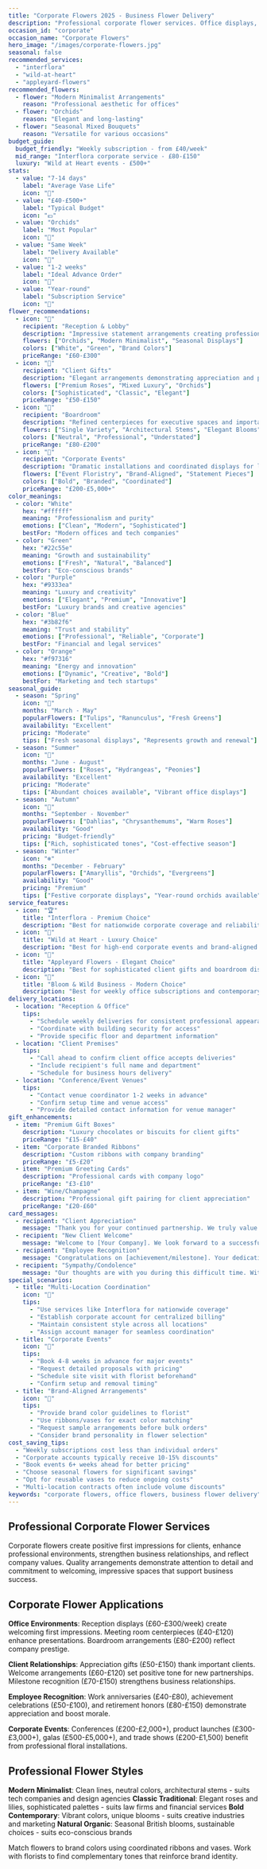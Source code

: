 ```yaml
---
title: "Corporate Flowers 2025 - Business Flower Delivery"
description: "Professional corporate flower services. Office displays, client gifts, and event arrangements."
occasion_id: "corporate"
occasion_name: "Corporate Flowers"
hero_image: "/images/corporate-flowers.jpg"
seasonal: false
recommended_services:
  - "interflora"
  - "wild-at-heart"
  - "appleyard-flowers"
recommended_flowers:
  - flower: "Modern Minimalist Arrangements"
    reason: "Professional aesthetic for offices"
  - flower: "Orchids"
    reason: "Elegant and long-lasting"
  - flower: "Seasonal Mixed Bouquets"
    reason: "Versatile for various occasions"
budget_guide:
  budget_friendly: "Weekly subscription - from £40/week"
  mid_range: "Interflora corporate service - £80-£150"
  luxury: "Wild at Heart events - £500+"
stats:
  - value: "7-14 days"
    label: "Average Vase Life"
    icon: "🌿"
  - value: "£40-£500+"
    label: "Typical Budget"
    icon: "💷"
  - value: "Orchids"
    label: "Most Popular"
    icon: "💐"
  - value: "Same Week"
    label: "Delivery Available"
    icon: "🚚"
  - value: "1-2 weeks"
    label: "Ideal Advance Order"
    icon: "📅"
  - value: "Year-round"
    label: "Subscription Service"
    icon: "🔄"
flower_recommendations:
  - icon: "🏢"
    recipient: "Reception & Lobby"
    description: "Impressive statement arrangements creating professional first impressions"
    flowers: ["Orchids", "Modern Minimalist", "Seasonal Displays"]
    colors: ["White", "Green", "Brand Colors"]
    priceRange: "£60-£300"
  - icon: "🤝"
    recipient: "Client Gifts"
    description: "Elegant arrangements demonstrating appreciation and professionalism"
    flowers: ["Premium Roses", "Mixed Luxury", "Orchids"]
    colors: ["Sophisticated", "Classic", "Elegant"]
    priceRange: "£50-£150"
  - icon: "👔"
    recipient: "Boardroom"
    description: "Refined centerpieces for executive spaces and important meetings"
    flowers: ["Single Variety", "Architectural Stems", "Elegant Blooms"]
    colors: ["Neutral", "Professional", "Understated"]
    priceRange: "£80-£200"
  - icon: "🎉"
    recipient: "Corporate Events"
    description: "Dramatic installations and coordinated displays for launches and galas"
    flowers: ["Event Floristry", "Brand-Aligned", "Statement Pieces"]
    colors: ["Bold", "Branded", "Coordinated"]
    priceRange: "£200-£5,000+"
color_meanings:
  - color: "White"
    hex: "#ffffff"
    meaning: "Professionalism and purity"
    emotions: ["Clean", "Modern", "Sophisticated"]
    bestFor: "Modern offices and tech companies"
  - color: "Green"
    hex: "#22c55e"
    meaning: "Growth and sustainability"
    emotions: ["Fresh", "Natural", "Balanced"]
    bestFor: "Eco-conscious brands"
  - color: "Purple"
    hex: "#9333ea"
    meaning: "Luxury and creativity"
    emotions: ["Elegant", "Premium", "Innovative"]
    bestFor: "Luxury brands and creative agencies"
  - color: "Blue"
    hex: "#3b82f6"
    meaning: "Trust and stability"
    emotions: ["Professional", "Reliable", "Corporate"]
    bestFor: "Financial and legal services"
  - color: "Orange"
    hex: "#f97316"
    meaning: "Energy and innovation"
    emotions: ["Dynamic", "Creative", "Bold"]
    bestFor: "Marketing and tech startups"
seasonal_guide:
  - season: "Spring"
    icon: "🌷"
    months: "March - May"
    popularFlowers: ["Tulips", "Ranunculus", "Fresh Greens"]
    availability: "Excellent"
    pricing: "Moderate"
    tips: ["Fresh seasonal displays", "Represents growth and renewal"]
  - season: "Summer"
    icon: "🌻"
    months: "June - August"
    popularFlowers: ["Roses", "Hydrangeas", "Peonies"]
    availability: "Excellent"
    pricing: "Moderate"
    tips: ["Abundant choices available", "Vibrant office displays"]
  - season: "Autumn"
    icon: "🍂"
    months: "September - November"
    popularFlowers: ["Dahlias", "Chrysanthemums", "Warm Roses"]
    availability: "Good"
    pricing: "Budget-friendly"
    tips: ["Rich, sophisticated tones", "Cost-effective season"]
  - season: "Winter"
    icon: "❄️"
    months: "December - February"
    popularFlowers: ["Amaryllis", "Orchids", "Evergreens"]
    availability: "Good"
    pricing: "Premium"
    tips: ["Festive corporate displays", "Year-round orchids available"]
service_features:
  - icon: "🏆"
    title: "Interflora - Premium Choice"
    description: "Best for nationwide corporate coverage and reliability. Extensive network ensures consistent quality across multiple office locations. Corporate account management and volume discounts available. Price range: £60-£300."
  - icon: "🎨"
    title: "Wild at Heart - Luxury Choice"
    description: "Best for high-end corporate events and brand-aligned installations. Bespoke designs for product launches, galas, and executive spaces. Expert event florists with premium service. Price range: £200-£5,000+."
  - icon: "💐"
    title: "Appleyard Flowers - Elegant Choice"
    description: "Best for sophisticated client gifts and boardroom displays. Traditional elegance with British-grown blooms. Excellent for corporate gifting and relationship building. Price range: £50-£200."
  - icon: "🔄"
    title: "Bloom & Wild Business - Modern Choice"
    description: "Best for weekly office subscriptions and contemporary workspaces. Modern designs perfect for tech companies and creative agencies. Fixed pricing and reliable letterbox options. Price range: £40-£120/week."
delivery_locations:
  - location: "Reception & Office"
    tips:
      - "Schedule weekly deliveries for consistent professional appearance"
      - "Coordinate with building security for access"
      - "Provide specific floor and department information"
  - location: "Client Premises"
    tips:
      - "Call ahead to confirm client office accepts deliveries"
      - "Include recipient's full name and department"
      - "Schedule for business hours delivery"
  - location: "Conference/Event Venues"
    tips:
      - "Contact venue coordinator 1-2 weeks in advance"
      - "Confirm setup time and venue access"
      - "Provide detailed contact information for venue manager"
gift_enhancements:
  - item: "Premium Gift Boxes"
    description: "Luxury chocolates or biscuits for client gifts"
    priceRange: "£15-£40"
  - item: "Corporate Branded Ribbons"
    description: "Custom ribbons with company branding"
    priceRange: "£5-£20"
  - item: "Premium Greeting Cards"
    description: "Professional cards with company logo"
    priceRange: "£3-£10"
  - item: "Wine/Champagne"
    description: "Professional gift pairing for client appreciation"
    priceRange: "£20-£60"
card_messages:
  - recipient: "Client Appreciation"
    message: "Thank you for your continued partnership. We truly value our relationship with [Company]. With warm regards, [Your Company]"
  - recipient: "New Client Welcome"
    message: "Welcome to [Your Company]. We look forward to a successful partnership together. Best regards, [Team/Department]"
  - recipient: "Employee Recognition"
    message: "Congratulations on [achievement/milestone]. Your dedication and hard work are greatly appreciated. Best wishes, [Management/Team]"
  - recipient: "Sympathy/Condolence"
    message: "Our thoughts are with you during this difficult time. With sincere condolences from everyone at [Company]."
special_scenarios:
  - title: "Multi-Location Coordination"
    icon: "🏢"
    tips:
      - "Use services like Interflora for nationwide coverage"
      - "Establish corporate account for centralized billing"
      - "Maintain consistent style across all locations"
      - "Assign account manager for seamless coordination"
  - title: "Corporate Events"
    icon: "🎉"
    tips:
      - "Book 4-8 weeks in advance for major events"
      - "Request detailed proposals with pricing"
      - "Schedule site visit with florist beforehand"
      - "Confirm setup and removal timing"
  - title: "Brand-Aligned Arrangements"
    icon: "🎨"
    tips:
      - "Provide brand color guidelines to florist"
      - "Use ribbons/vases for exact color matching"
      - "Request sample arrangements before bulk orders"
      - "Consider brand personality in flower selection"
cost_saving_tips:
  - "Weekly subscriptions cost less than individual orders"
  - "Corporate accounts typically receive 10-15% discounts"
  - "Book events 6+ weeks ahead for better pricing"
  - "Choose seasonal flowers for significant savings"
  - "Opt for reusable vases to reduce ongoing costs"
  - "Multi-location contracts often include volume discounts"
keywords: "corporate flowers, office flowers, business flower delivery"
---
```


## Professional Corporate Flower Services

Corporate flowers create positive first impressions for clients, enhance professional environments, strengthen business relationships, and reflect company values. Quality arrangements demonstrate attention to detail and commitment to welcoming, impressive spaces that support business success.

## Corporate Flower Applications

**Office Environments**: Reception displays (£60-£300/week) create welcoming first impressions. Meeting room centerpieces (£40-£120) enhance presentations. Boardroom arrangements (£80-£200) reflect company prestige.

**Client Relationships**: Appreciation gifts (£50-£150) thank important clients. Welcome arrangements (£60-£120) set positive tone for new partnerships. Milestone recognition (£70-£150) strengthens business relationships.

**Employee Recognition**: Work anniversaries (£40-£80), achievement celebrations (£50-£100), and retirement honors (£80-£150) demonstrate appreciation and boost morale.

**Corporate Events**: Conferences (£200-£2,000+), product launches (£300-£3,000+), galas (£500-£5,000+), and trade shows (£200-£1,500) benefit from professional floral installations.

## Professional Flower Styles

**Modern Minimalist**: Clean lines, neutral colors, architectural stems - suits tech companies and design agencies
**Classic Traditional**: Elegant roses and lilies, sophisticated palettes - suits law firms and financial services
**Bold Contemporary**: Vibrant colors, unique blooms - suits creative industries and marketing
**Natural Organic**: Seasonal British blooms, sustainable choices - suits eco-conscious brands

Match flowers to brand colors using coordinated ribbons and vases. Work with florists to find complementary tones that reinforce brand identity.
